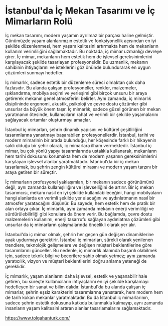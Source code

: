 # İstanbul'da İç Mekan Tasarımı ve İç Mimarların Rolü

İç mekan tasarımı, modern yaşamın ayrılmaz bir parçası haline gelmiştir. Günümüzde yaşam alanlarımızın estetik ve fonksiyonellik açısından en iyi şekilde düzenlenmesi, hem yaşam kalitesini artırmakta hem de mekanların kullanım verimliliğini sağlamaktadır. Bu noktada, iç mimar uzmanlığı devreye girer. İç mimar, mekanların hem estetik hem de işlevsel gereksinimlerini karşılayacak şekilde tasarlayan profesyoneldir. Bu uzmanlık, mekanın sahibinin ihtiyaçlarını ve isteklerini göz önünde bulundurarak en uygun çözümleri sunmayı hedefler.

İç mimarlık, sadece estetik bir düzenleme süreci olmaktan çok daha fazlasıdır. Bu alanda çalışan profesyoneller, renkler, malzemeler, ışıklandırma, mobilya seçimi ve yerleşimi gibi birçok unsuru bir araya getirerek mekanın genel atmosferini belirler. Aynı zamanda, iç mimarlık disiplininde ergonomi, akustik, psikoloji ve çevre dostu çözümler gibi unsurlar da büyük önem taşır. İç mimarlık, sadece güzel görünen bir mekan yaratmanın ötesinde, kullanıcıların rahat ve verimli bir şekilde yaşamalarını sağlayacak ortamlar oluşturmayı amaçlar.

İstanbul iç mimarları, şehrin dinamik yapısını ve kültürel çeşitliliğini tasarımlarına yansıtmayı başarabilen profesyonellerdir. İstanbul, tarihi ve modern mimarinin bir arada bulunduğu, her köşesinde farklı bir hikayenin saklı olduğu bir şehir olarak, iç mimarlara ilham vermektedir. İstanbul iç mimar, bu çok yönlü yapıyı tasarımlarında ustalıkla kullanarak, mekanların hem tarihi dokusunu korumakta hem de modern yaşamın gereksinimlerini karşılayan işlevsel alanlar yaratmaktadır. İstanbul'da bir iç mekan tasarlamak, bu şehrin zengin kültürel mirasını ve modern yaşam tarzını bir araya getiren bir süreçtir.

İç mimarların profesyonel yaklaşımları, bir mekanın sadece görünümünü değil, aynı zamanda kullanışlılığını ve işlevselliğini de artırır. Bir iç mekan tasarımcısı, mekanı nasıl en iyi şekilde kullanılabileceğini, hangi mobilyaların hangi alanlarda en verimli şekilde yer alacağını ve aydınlatmanın nasıl bir atmosfer yaratacağını düşünür. Bu sayede, hem estetik hem de pratik bir alan ortaya çıkar. İç mimarlık, aynı zamanda mekanın enerji verimliliği ve sürdürülebilirliği gibi konulara da önem verir. Bu bağlamda, çevre dostu malzemelerin kullanımı, enerji tasarrufu sağlayan aydınlatma çözümleri gibi unsurlar da iç mimarların çalışmalarında öncelikli olarak yer alır.

İstanbul'da iç mimar olmak, şehrin her geçen gün değişen dinamiklerine ayak uydurmayı gerektirir. İstanbul iç mimarları, sürekli olarak yenilenen trendlere, teknolojik gelişmelere ve değişen müşteri beklentilerine göre tasarımlarını günceller. Bu nedenle, iç mimarlık alanında başarılı olabilmek için, sadece teknik bilgi ve becerilere sahip olmak yetmez; aynı zamanda yaratıcılık, vizyon ve müşteri beklentilerini doğru anlama yeteneği de gereklidir.

İç mimarlık, yaşam alanlarını daha işlevsel, estetik ve yaşanabilir hale getiren, bu süreçte kullanıcıların ihtiyaçlarını en iyi şekilde karşılamayı hedefleyen bir sanat ve bilim dalıdır. İstanbul'da bu alanda çalışan iç mimarlar, şehrin eşsiz karakterini tasarımlarına yansıtarak, hem modern hem de tarih kokan mekanlar yaratmaktadır. Bu da İstanbul iç mimarlarının, sadece şehrin estetik dokusuna katkıda bulunmakla kalmayıp, aynı zamanda insanların yaşam kalitesini artıran alanlar tasarlamalarını sağlamaktadır.


https://www.tolgahanturk.com/
